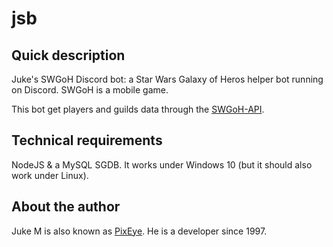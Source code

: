 # jsb

## Quick description

Juke's SWGoH Discord bot: a Star Wars Galaxy of Heros helper bot running on Discord. SWGoH is a mobile game.

This bot get players and guilds data through the [SWGoH-API](https://api.swgoh.help/).

## Technical requirements

NodeJS & a MySQL SGDB.
It works under Windows 10 (but it should also work under Linux).

## About the author

Juke M is also known as [PixEye](http://pixeye.net). He is a developer since 1997.